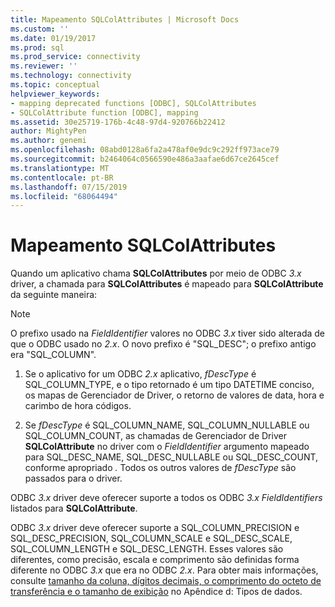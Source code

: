 ```yaml
---
title: Mapeamento SQLColAttributes | Microsoft Docs
ms.custom: ''
ms.date: 01/19/2017
ms.prod: sql
ms.prod_service: connectivity
ms.reviewer: ''
ms.technology: connectivity
ms.topic: conceptual
helpviewer_keywords:
- mapping deprecated functions [ODBC], SQLColAttributes
- SQLColAttribute function [ODBC], mapping
ms.assetid: 30e25719-176b-4c48-97d4-920766b22412
author: MightyPen
ms.author: genemi
ms.openlocfilehash: 08abd0128a6fa2a478af0e9dc9c292ff973ace79
ms.sourcegitcommit: b2464064c0566590e486a3aafae6d67ce2645cef
ms.translationtype: MT
ms.contentlocale: pt-BR
ms.lasthandoff: 07/15/2019
ms.locfileid: "68064494"
---
```

# <a name="sqlcolattributes-mapping"></a>Mapeamento SQLColAttributes
Quando um aplicativo chama **SQLColAttributes** por meio de ODBC *3.x* driver, a chamada para **SQLColAttributes** é mapeado para **SQLColAttribute** da seguinte maneira:  
  
> [!NOTE]
>  O prefixo usado na *FieldIdentifier* valores no ODBC *3.x* tiver sido alterada de que o ODBC usado no *2.x*. O novo prefixo é "SQL_DESC"; o prefixo antigo era "SQL_COLUMN".  
  
1.  Se o aplicativo for um ODBC *2.x* aplicativo, *fDescType* é SQL_COLUMN_TYPE, e o tipo retornado é um tipo DATETIME conciso, os mapas de Gerenciador de Driver, o retorno de valores de data, hora e carimbo de hora códigos.  
  
2.  Se *fDescType* é SQL_COLUMN_NAME, SQL_COLUMN_NULLABLE ou SQL_COLUMN_COUNT, as chamadas de Gerenciador de Driver **SQLColAttribute** no driver com o *FieldIdentifier* argumento mapeado para SQL_DESC_NAME, SQL_DESC_NULLABLE ou SQL_DESC_COUNT, conforme apropriado *.* Todos os outros valores de *fDescType* são passados para o driver.  
  
 ODBC *3.x* driver deve oferecer suporte a todos os ODBC *3.x* *FieldIdentifiers* listados para **SQLColAttribute**.  
  
 ODBC *3.x* driver deve oferecer suporte a SQL_COLUMN_PRECISION e SQL_DESC_PRECISION, SQL_COLUMN_SCALE e SQL_DESC_SCALE, SQL_COLUMN_LENGTH e SQL_DESC_LENGTH. Esses valores são diferentes, como precisão, escala e comprimento são definidas forma diferente no ODBC *3.x* que era no ODBC *2.x*. Para obter mais informações, consulte [tamanho da coluna, dígitos decimais, o comprimento do octeto de transferência e o tamanho de exibição](../../../odbc/reference/appendixes/column-size-decimal-digits-transfer-octet-length-and-display-size.md) no Apêndice d: Tipos de dados.
